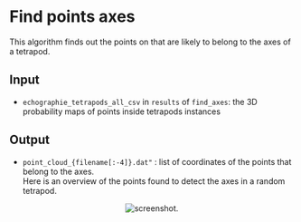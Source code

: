 # Find points axes 

This algorithm finds out the points on that are likely to belong to the axes of a tetrapod. 

## Input
- `echographie_tetrapods_all_csv` in `results` of `find_axes`: the 3D probability maps of points inside tetrapods instances

## Output 
- `point_cloud_{filename[:-4]}.dat"` : list of coordinates of the points that belong to the axes.  
Here is an overview of the points found to detect the axes in a random tetrapod.

<p align="center">
    <img src="point.png" alt="screenshot">. 
</p> 
